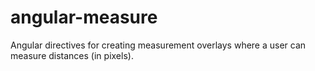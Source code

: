 # angular-measure
Angular directives for creating measurement overlays where a user can measure distances (in pixels).
